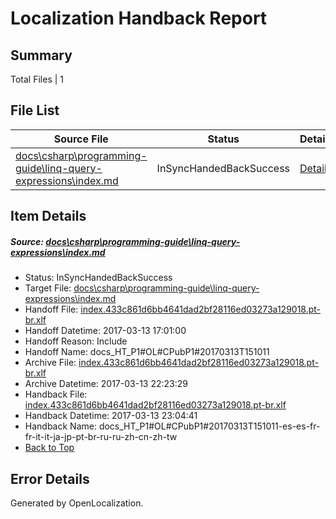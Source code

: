 # <a name='report-top'></a> Localization Handback Report

## Summary
 Total Files | 1

## File List
 Source File | Status | Details 
 ----------- | ------ | ------- 
 [docs\csharp\programming-guide\linq-query-expressions\index.md](https://github.com/dotnet/docs/blob/a06bd2a17f1d6c7308fa6337c866c1ca2e7281c0/docs/csharp/programming-guide/linq-query-expressions/index.md) | InSyncHandedBackSuccess | [Details](#ade0ec01fa6dc919953385aedbf59c448bc7ba912806)

## Item Details
##### <a name='ade0ec01fa6dc919953385aedbf59c448bc7ba912806'></a> Source: [docs\csharp\programming-guide\linq-query-expressions\index.md](https://github.com/dotnet/docs/blob/a06bd2a17f1d6c7308fa6337c866c1ca2e7281c0/docs/csharp/programming-guide/linq-query-expressions/index.md)
* Status: InSyncHandedBackSuccess
* Target File: [docs\csharp\programming-guide\linq-query-expressions\index.md](https://github.com/dotnet/docs.pt-br/blob/d1434baf17d812ec74e669eddc1209dee97f57d3/docs/csharp/programming-guide/linq-query-expressions/index.md)
* Handoff File: [index.433c861d6bb4641dad2bf28116ed03273a129018.pt-br.xlf](https://github.com/dotnet/docs.handoff/blob/804d0c25151e32d42d982ce286ab8ff4edb8c425/ol-handoff/dotnet/docs.pt-br/master/p1-ht/index.433c861d6bb4641dad2bf28116ed03273a129018.pt-br.xlf)
* Handoff Datetime: 2017-03-13 17:01:00
* Handoff Reason: Include
* Handoff Name: docs_HT_P1#OL#CPubP1#20170313T151011
* Archive File: [index.433c861d6bb4641dad2bf28116ed03273a129018.pt-br.xlf](https://github.com/dotnet/docs.handoff/blob/216a7b371ff6d8f156525ba79f47728b8aed510c/ol-archive/dotnet/docs.pt-br/master/p1-ht/index.433c861d6bb4641dad2bf28116ed03273a129018.pt-br.xlf)
* Archive Datetime: 2017-03-13 22:23:29
* Handback File: [index.433c861d6bb4641dad2bf28116ed03273a129018.pt-br.xlf](https://github.com/dotnet/docs.handback/blob/9756174df03611a75344cc1608ce9edd61c701b3/ol-handback/dotnet/docs.pt-br/master/p1-ht/index.433c861d6bb4641dad2bf28116ed03273a129018.pt-br.xlf)
* Handback Datetime: 2017-03-13 23:04:41
* Handback Name: docs_HT_P1#OL#CPubP1#20170313T151011-es-es-fr-fr-it-it-ja-jp-pt-br-ru-ru-zh-cn-zh-tw
* [Back to Top](#report-top)


## Error Details

Generated by OpenLocalization.

